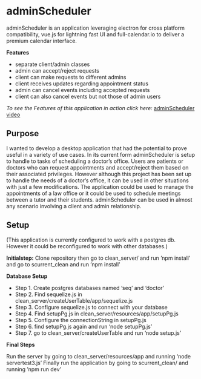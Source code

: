 # adminScheduler

adminScheduler is an application leveraging electron for cross platform compatibility, vue.js for lightning fast UI and full-calendar.io to deliver a premium calendar interface. 

**Features**
* separate client/admin classes
* admin can accept/reject requests
* client can make requests to different admins
* client receives updates regarding appointment status
* admin can cancel events including accepted requests
* client can also cancel events but not those of admin users

*To see the Features of this application in action click here:*
[adminScheduler video](https://www.youtube.com/watch?v=LhDaJRz65Sg)

Purpose
---
I wanted to develop a desktop application that had the potential to prove useful in a variety of use cases. In its current form adminScheduler is setup to handle to tasks of scheduling a doctor’s office. Users are patients or doctors who can request appointments and accept/reject them  based on their associated privileges. However although this project has been set up to handle the needs of a doctor’s office, it can be used in other situations with just a few modifications. The application could be used to manage the appointments of a law office or it could be used to schedule meetings between a tutor and their students. adminScheduler can be used in almost any scenario involving a client and admin relationship.

Setup
---

(This application is currently configured to work with a postgres db. However it could be reconfigured to work with other databases.)

**Initialstep:**
Clone repository then go to clean_server/ and run ’npm install’ and go to scurrent_clean and run ’npm install’

**Database Setup**
* Step 1. Create postgres databases named ‘seq’ and ‘doctor’
* Step 2. Find sequelize.js in clean_server/createUserTable/app/sequelize.js
* Step 3. Configure sequelize.js to connect with your database
* Step 4. Find setupPg.js in clean_server/resources/app/setupPg.js
* Step 5. Configure the connectionString in setupPg.js
* Step 6. find setupPg.js again and run ‘node setupPg.js’
* Step 7.  go to clean_server/createUserTable and run ‘node setup.js’
        
 **Final Steps**
 
Run the server by going to clean_server/resources/app and running ‘node servertest3.js’
Finally run the application by going to scurrent_clean/ and running ’npm run dev’
